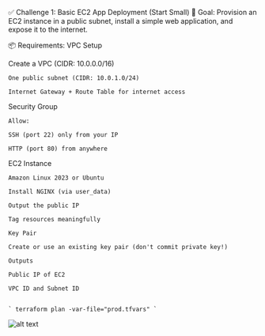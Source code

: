 ✅ Challenge 1: Basic EC2 App Deployment (Start Small)
🎯 Goal:
Provision an EC2 instance in a public subnet, install a simple web application, and expose it to the internet.

📦 Requirements:
VPC Setup

Create a VPC (CIDR: 10.0.0.0/16)

    One public subnet (CIDR: 10.0.1.0/24)

    Internet Gateway + Route Table for internet access

Security Group

    Allow:

    SSH (port 22) only from your IP

    HTTP (port 80) from anywhere

EC2 Instance

    Amazon Linux 2023 or Ubuntu

    Install NGINX (via user_data)

    Output the public IP

    Tag resources meaningfully

    Key Pair

    Create or use an existing key pair (don't commit private key!)

    Outputs

    Public IP of EC2

    VPC ID and Subnet ID


    ` terraform plan -var-file="prod.tfvars" `

![alt text](image.png)
